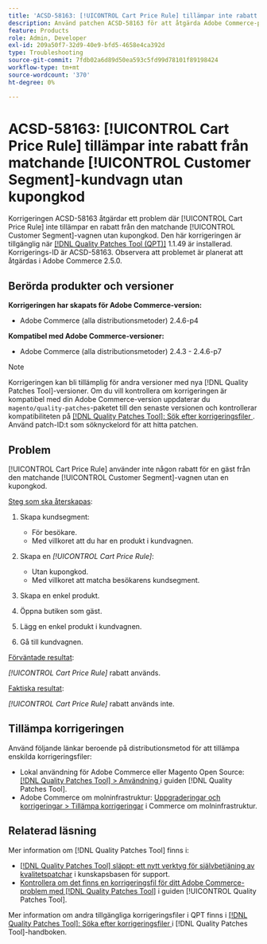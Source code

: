 ```yaml
---
title: 'ACSD-58163: [!UICONTROL Cart Price Rule] tillämpar inte rabatt från matchande [!UICONTROL Customer Segment]-kundvagn utan kupongkod'
description: Använd patchen ACSD-58163 för att åtgärda Adobe Commerce-problemet där [!UICONTROL Cart Price Rule] inte tillämpar en rabatt för en gäst från den matchande [!UICONTROL Customer Segment]-vagnen utan kupongkod.
feature: Products
role: Admin, Developer
exl-id: 209a50f7-32d9-40e9-bfd5-4658e4ca392d
type: Troubleshooting
source-git-commit: 7fdb02a6d89d50ea593c5fd99d78101f89198424
workflow-type: tm+mt
source-wordcount: '370'
ht-degree: 0%

---
```


# ACSD-58163: [!UICONTROL Cart Price Rule] tillämpar inte rabatt från matchande [!UICONTROL Customer Segment]-kundvagn utan kupongkod

Korrigeringen ACSD-58163 åtgärdar ett problem där [!UICONTROL Cart Price Rule] inte tillämpar en rabatt från den matchande [!UICONTROL Customer Segment]-vagnen utan kupongkod. Den här korrigeringen är tillgänglig när [[!DNL Quality Patches Tool (QPT)]](https://experienceleague.adobe.com/en/docs/commerce-operations/tools/quality-patches-tool/quality-patches-tool-to-self-serve-quality-patches) 1.1.49 är installerad. Korrigerings-ID är ACSD-58163. Observera att problemet är planerat att åtgärdas i Adobe Commerce 2.5.0.

## Berörda produkter och versioner

**Korrigeringen har skapats för Adobe Commerce-version:**

* Adobe Commerce (alla distributionsmetoder) 2.4.6-p4

**Kompatibel med Adobe Commerce-versioner:**

* Adobe Commerce (alla distributionsmetoder) 2.4.3 - 2.4.6-p7

>[!NOTE]
>
>Korrigeringen kan bli tillämplig för andra versioner med nya [!DNL Quality Patches Tool]-versioner. Om du vill kontrollera om korrigeringen är kompatibel med din Adobe Commerce-version uppdaterar du `magento/quality-patches`-paketet till den senaste versionen och kontrollerar kompatibiliteten på [[!DNL Quality Patches Tool]: Sök efter korrigeringsfiler ](https://experienceleague.adobe.com/tools/commerce-quality-patches/index.html). Använd patch-ID:t som söknyckelord för att hitta patchen.

## Problem

[!UICONTROL Cart Price Rule] använder inte någon rabatt för en gäst från den matchande [!UICONTROL Customer Segment]-vagnen utan en kupongkod.

<u>Steg som ska återskapas</u>:

1. Skapa kundsegment:
   * För besökare.
   * Med villkoret att du har en produkt i kundvagnen.

1. Skapa en *[!UICONTROL Cart Price Rule]*:
   * Utan kupongkod.
   * Med villkoret att matcha besökarens kundsegment.

1. Skapa en enkel produkt.
1. Öppna butiken som gäst.
1. Lägg en enkel produkt i kundvagnen.
1. Gå till kundvagnen.

<u>Förväntade resultat</u>:

*[!UICONTROL Cart Price Rule]* rabatt används.

<u>Faktiska resultat</u>:

*[!UICONTROL Cart Price Rule]* rabatt används inte.

## Tillämpa korrigeringen

Använd följande länkar beroende på distributionsmetod för att tillämpa enskilda korrigeringsfiler:

* Lokal användning för Adobe Commerce eller Magento Open Source: [[!DNL Quality Patches Tool] > Användning ](/help/tools/quality-patches-tool/usage.md) i guiden [!DNL Quality Patches Tool].
* Adobe Commerce om molninfrastruktur: [Uppgraderingar och korrigeringar > Tillämpa korrigeringar](https://experienceleague.adobe.com/docs/commerce-cloud-service/user-guide/develop/upgrade/apply-patches.html) i Commerce om molninfrastruktur.

## Relaterad läsning

Mer information om [!DNL Quality Patches Tool] finns i:

* [[!DNL Quality Patches Tool] släppt: ett nytt verktyg för självbetjäning av kvalitetspatchar](https://experienceleague.adobe.com/en/docs/commerce-operations/tools/quality-patches-tool/quality-patches-tool-to-self-serve-quality-patches) i kunskapsbasen för support.
* [Kontrollera om det finns en korrigeringsfil för ditt Adobe Commerce-problem med  [!DNL Quality Patches Tool]](/help/tools/quality-patches-tool/patches-available-in-qpt/check-patch-for-magento-issue-with-magento-quality-patches.md) i guiden [!UICONTROL Quality Patches Tool].


Mer information om andra tillgängliga korrigeringsfiler i QPT finns i [[!DNL Quality Patches Tool]: Söka efter korrigeringsfiler ](https://experienceleague.adobe.com/tools/commerce-quality-patches/index.html) i [!DNL Quality Patches Tool]-handboken.
